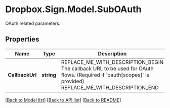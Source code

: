 # Dropbox.Sign.Model.SubOAuth
OAuth related parameters.

## Properties

Name | Type | Description | Notes
------------ | ------------- | ------------- | -------------
**CallbackUrl** | **string** | REPLACE_ME_WITH_DESCRIPTION_BEGIN The callback URL to be used for OAuth flows. (Required if &#x60;oauth[scopes]&#x60; is provided) REPLACE_ME_WITH_DESCRIPTION_END | [optional] **Scopes** | **List&lt;SubOAuth.ScopesEnum&gt;** | REPLACE_ME_WITH_DESCRIPTION_BEGIN A list of [OAuth scopes](/api/reference/tag/OAuth) to be granted to the app. (Required if &#x60;oauth[callback_url]&#x60; is provided). REPLACE_ME_WITH_DESCRIPTION_END | [optional] 

[[Back to Model list]](../README.md#documentation-for-models) [[Back to API list]](../README.md#documentation-for-api-endpoints) [[Back to README]](../README.md)

